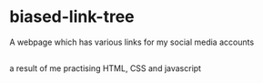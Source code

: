 # biased-link-tree
A webpage which has various links for my social media accounts 
##
a result of me practising HTML, CSS and javascript
